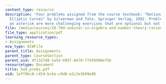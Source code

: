 ```yaml
---
content_type: resource
description: 'Four problems assigned from the course textbook: "Rational Points on
  Elliptic Curves" by Silverman and Tate, Springer Verlag, 1992. Problems marked with
  an asterisk are more challenging exercises that are optional but not required'
file: /media/courses/18-704-seminar-in-algebra-and-number-theory-rational-points-on-elliptic-curves-fall-2004/1eff0bc8c454bc6ec9d0e2c2e3699e88_hw9_probs.pdf
file_type: application/pdf
learning_resource_types:
- Assignments
ocw_type: OCWFile
parent_title: Assignments
parent_type: CourseSection
parent_uid: 4f132748-1a5d-695f-b670-ff459908e75b
resourcetype: Document
title: hw9_probs.pdf
uid: 1eff0bc8-c454-bc6e-c9d0-e2c2e3699e88
---
```

